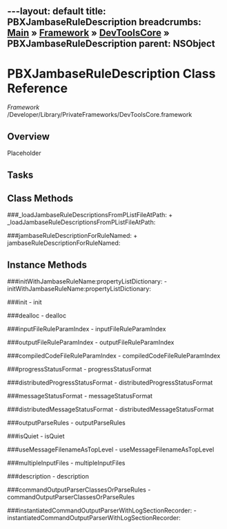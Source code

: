 ---layout: default
title: PBXJambaseRuleDescription
breadcrumbs: <a href="/index.html">Main</a> &raquo; <a href="/Frameworks.html">Framework</a> &raquo; <a href="/Frameworks/DevToolsCore.html">DevToolsCore</a> &raquo; PBXJambaseRuleDescription
parent: NSObject 
---
# PBXJambaseRuleDescription Class Reference

*Framework* /Developer/Library/PrivateFrameworks/DevToolsCore.framework

## Overview

Placeholder

## Tasks

## Class Methods

<a name="+_loadJambaseRuleDescriptionsFromPListFileAtPath:"></a>
###_loadJambaseRuleDescriptionsFromPListFileAtPath:
    + _loadJambaseRuleDescriptionsFromPListFileAtPath:

<a name="+jambaseRuleDescriptionForRuleNamed:"></a>
###jambaseRuleDescriptionForRuleNamed:
    + jambaseRuleDescriptionForRuleNamed:

## Instance Methods

<a name="-initWithJambaseRuleName:propertyListDictionary:"></a>
###initWithJambaseRuleName:propertyListDictionary:
    - initWithJambaseRuleName:propertyListDictionary:

<a name="-init"></a>
###init
    - init

<a name="-dealloc"></a>
###dealloc
    - dealloc

<a name="-inputFileRuleParamIndex"></a>
###inputFileRuleParamIndex
    - inputFileRuleParamIndex

<a name="-outputFileRuleParamIndex"></a>
###outputFileRuleParamIndex
    - outputFileRuleParamIndex

<a name="-compiledCodeFileRuleParamIndex"></a>
###compiledCodeFileRuleParamIndex
    - compiledCodeFileRuleParamIndex

<a name="-progressStatusFormat"></a>
###progressStatusFormat
    - progressStatusFormat

<a name="-distributedProgressStatusFormat"></a>
###distributedProgressStatusFormat
    - distributedProgressStatusFormat

<a name="-messageStatusFormat"></a>
###messageStatusFormat
    - messageStatusFormat

<a name="-distributedMessageStatusFormat"></a>
###distributedMessageStatusFormat
    - distributedMessageStatusFormat

<a name="-outputParseRules"></a>
###outputParseRules
    - outputParseRules

<a name="-isQuiet"></a>
###isQuiet
    - isQuiet

<a name="-useMessageFilenameAsTopLevel"></a>
###useMessageFilenameAsTopLevel
    - useMessageFilenameAsTopLevel

<a name="-multipleInputFiles"></a>
###multipleInputFiles
    - multipleInputFiles

<a name="-description"></a>
###description
    - description

<a name="-commandOutputParserClassesOrParseRules"></a>
###commandOutputParserClassesOrParseRules
    - commandOutputParserClassesOrParseRules

<a name="-instantiatedCommandOutputParserWithLogSectionRecorder:"></a>
###instantiatedCommandOutputParserWithLogSectionRecorder:
    - instantiatedCommandOutputParserWithLogSectionRecorder:

